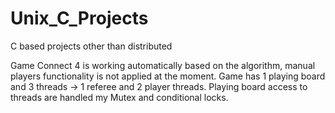 # Unix_C_Projects
C based projects other than distributed

Game Connect 4 is working automatically based on the algorithm, manual players functionality is not applied at the moment.
Game has 1 playing board and 3 threads -> 1 referee and 2 player threads.
Playing board access to threads are handled my Mutex and conditional locks.
